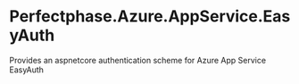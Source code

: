 # Perfectphase.Azure.AppService.EasyAuth
Provides an aspnetcore authentication scheme for Azure App Service EasyAuth
